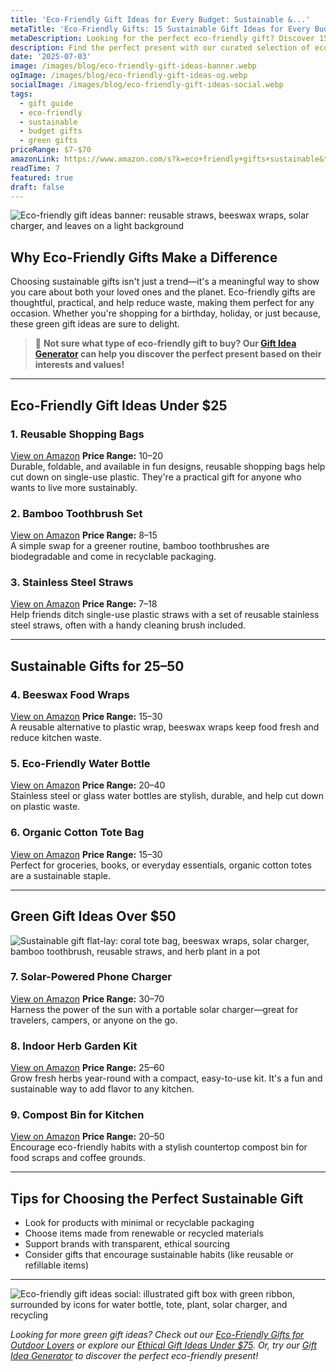 ```yaml
---
title: 'Eco-Friendly Gift Ideas for Every Budget: Sustainable &...'
metaTitle: 'Eco-Friendly Gifts: 15 Sustainable Gift Ideas for Every Budget | BrightGift'
metaDescription: Looking for the perfect eco-friendly gift? Discover 15 sustainable gift ideas for every budget, including green gifts under $25. Shop smarter today
description: Find the perfect present with our curated selection of eco-friendly and sustainable gifts for every budget.
date: '2025-07-03'
image: /images/blog/eco-friendly-gift-ideas-banner.webp
ogImage: /images/blog/eco-friendly-gift-ideas-og.webp
socialImage: /images/blog/eco-friendly-gift-ideas-social.webp
tags:
  - gift guide
  - eco-friendly
  - sustainable
  - budget gifts
  - green gifts
priceRange: $7-$70
amazonLink: https://www.amazon.com/s?k=eco+friendly+gifts+sustainable&tag=brightgift-20
readTime: 7
featured: true
draft: false
---
```



![Eco-friendly gift ideas banner: reusable straws, beeswax wraps, solar charger, and leaves on a light background](/images/blog/eco-friendly-gift-ideas-banner.webp "Eco-friendly gift ideas banner")

## Why Eco-Friendly Gifts Make a Difference

Choosing sustainable gifts isn't just a trend—it's a meaningful way to show you care about both your loved ones and the planet. Eco-friendly gifts are thoughtful, practical, and help reduce waste, making them perfect for any occasion. Whether you're shopping for a birthday, holiday, or just because, these green gift ideas are sure to delight.

> 🎯 **Not sure what type of eco-friendly gift to buy? Our [Gift Idea Generator](https://bright-gift.com) can help you discover the perfect present based on their interests and values!**

---

## Eco-Friendly Gift Ideas Under $25

### 1. Reusable Shopping Bags
<a href="https://www.amazon.com/s?k=reusable+shopping+bags&tag=bright-gift-20" class="amazon-link" target="_blank" rel="noopener">View on Amazon</a>
**Price Range:** $10–$20  
Durable, foldable, and available in fun designs, reusable shopping bags help cut down on single-use plastic. They're a practical gift for anyone who wants to live more sustainably.

### 2. Bamboo Toothbrush Set
<a href="https://www.amazon.com/s?k=bamboo+toothbrush&tag=bright-gift-20" class="amazon-link" target="_blank" rel="noopener">View on Amazon</a>
**Price Range:** $8–$15  
A simple swap for a greener routine, bamboo toothbrushes are biodegradable and come in recyclable packaging.

### 3. Stainless Steel Straws
<a href="https://www.amazon.com/s?k=stainless+steel+straws&tag=bright-gift-20" class="amazon-link" target="_blank" rel="noopener">View on Amazon</a>
**Price Range:** $7–$18  
Help friends ditch single-use plastic straws with a set of reusable stainless steel straws, often with a handy cleaning brush included.

---

## Sustainable Gifts for $25–$50

### 4. Beeswax Food Wraps
<a href="https://www.amazon.com/s?k=beeswax+food+wraps&tag=bright-gift-20" class="amazon-link" target="_blank" rel="noopener">View on Amazon</a>
**Price Range:** $15–$30  
A reusable alternative to plastic wrap, beeswax wraps keep food fresh and reduce kitchen waste.

### 5. Eco-Friendly Water Bottle
<a href="https://www.amazon.com/s?k=eco+friendly+water+bottle&tag=bright-gift-20" class="amazon-link" target="_blank" rel="noopener">View on Amazon</a>
**Price Range:** $20–$40  
Stainless steel or glass water bottles are stylish, durable, and help cut down on plastic waste.

### 6. Organic Cotton Tote Bag
<a href="https://www.amazon.com/s?k=organic+cotton+tote+bag&tag=bright-gift-20" class="amazon-link" target="_blank" rel="noopener">View on Amazon</a>
**Price Range:** $15–$30  
Perfect for groceries, books, or everyday essentials, organic cotton totes are a sustainable staple.

---

## Green Gift Ideas Over $50

![Sustainable gift flat-lay: coral tote bag, beeswax wraps, solar charger, bamboo toothbrush, reusable straws, and herb plant in a pot](/images/blog/eco-friendly-gift-ideas-og.webp "Sustainable gift flat-lay")

### 7. Solar-Powered Phone Charger
<a href="https://www.amazon.com/s?k=solar+phone+charger&tag=bright-gift-20" class="amazon-link" target="_blank" rel="noopener">View on Amazon</a>
**Price Range:** $30–$70  
Harness the power of the sun with a portable solar charger—great for travelers, campers, or anyone on the go.

### 8. Indoor Herb Garden Kit
<a href="https://www.amazon.com/s?k=indoor+herb+garden+kit&tag=bright-gift-20" class="amazon-link" target="_blank" rel="noopener">View on Amazon</a>
**Price Range:** $25–$60  
Grow fresh herbs year-round with a compact, easy-to-use kit. It's a fun and sustainable way to add flavor to any kitchen.

### 9. Compost Bin for Kitchen
<a href="https://www.amazon.com/s?k=compost+bin+for+kitchen&tag=bright-gift-20" class="amazon-link" target="_blank" rel="noopener">View on Amazon</a>
**Price Range:** $20–$50  
Encourage eco-friendly habits with a stylish countertop compost bin for food scraps and coffee grounds.

---

## Tips for Choosing the Perfect Sustainable Gift
- Look for products with minimal or recyclable packaging
- Choose items made from renewable or recycled materials
- Support brands with transparent, ethical sourcing
- Consider gifts that encourage sustainable habits (like reusable or refillable items)

---

![Eco-friendly gift ideas social: illustrated gift box with green ribbon, surrounded by icons for water bottle, tote, plant, solar charger, and recycling](/images/blog/eco-friendly-gift-ideas-social.webp "Eco-friendly gift ideas social image")

*Looking for more green gift ideas? Check out our [Eco-Friendly Gifts for Outdoor Lovers](https://bright-gift.com/blog/eco-friendly-gifts-for-outdoor-lovers-sustainably-celebrating-nature) or explore our [Ethical Gift Ideas Under $75](https://bright-gift.com/blog/20-ethical-gift-ideas-for-eco-conscious-loved-ones-under-75). Or, try our [Gift Idea Generator](https://bright-gift.com) to discover the perfect eco-friendly present!* 